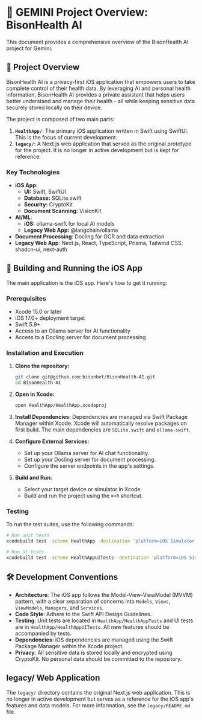 # 💎 GEMINI Project Overview: BisonHealth AI

This document provides a comprehensive overview of the BisonHealth AI project for Gemini.

## 🌟 Project Overview

BisonHealth AI is a privacy-first iOS application that empowers users to take complete control of their health data. By leveraging AI and personal health information, BisonHealth AI provides a private assistant that helps users better understand and manage their health - all while keeping sensitive data securely stored locally on their device.

The project is composed of two main parts:

1.  **`HealthApp/`**: The primary iOS application written in Swift using SwiftUI. This is the focus of current development.
2.  **`legacy/`**: A Next.js web application that served as the original prototype for the project. It is no longer in active development but is kept for reference.

### Key Technologies

- **iOS App**: 
    - **UI:** Swift, SwiftUI
    - **Database:** SQLite.swift
    - **Security:** CryptoKit
    - **Document Scanning:** VisionKit
- **AI/ML**: 
    - **iOS:** ollama-swift for local AI models
    - **Legacy Web App:** @langchain/ollama
- **Document Processing**: Docling for OCR and data extraction
- **Legacy Web App**: Next.js, React, TypeScript, Prisma, Tailwind CSS, shadcn-ui, next-auth

## 🚀 Building and Running the iOS App

The main application is the iOS app. Here's how to get it running:

### Prerequisites

- Xcode 15.0 or later
- iOS 17.0+ deployment target
- Swift 5.9+
- Access to an Ollama server for AI functionality
- Access to a Docling server for document processing

### Installation and Execution

1.  **Clone the repository:**
    ```bash
    git clone git@github.com:bisonbet/BisonHealth-AI.git
    cd BisonHealth-AI
    ```

2.  **Open in Xcode:**
    ```bash
    open HealthApp/HealthApp.xcodeproj
    ```

3.  **Install Dependencies:**
    Dependencies are managed via Swift Package Manager within Xcode. Xcode will automatically resolve packages on first build. The main dependencies are `SQLite.swift` and `ollama-swift`.

4.  **Configure External Services:**
    - Set up your Ollama server for AI chat functionality.
    - Set up your Docling server for document processing.
    - Configure the server endpoints in the app's settings.

5.  **Build and Run:**
    - Select your target device or simulator in Xcode.
    - Build and run the project using the `⌘+R` shortcut.

### Testing

To run the test suites, use the following commands:

```bash
# Run unit tests
xcodebuild test -scheme HealthApp -destination 'platform=iOS Simulator,name=iPhone 15'

# Run UI tests
xcodebuild test -scheme HealthAppUITests -destination 'platform=iOS Simulator,name=iPhone 15'
```

## 🛠️ Development Conventions

- **Architecture**: The iOS app follows the Model-View-ViewModel (MVVM) pattern, with a clear separation of concerns into `Models`, `Views`, `ViewModels`, `Managers`, and `Services`.
- **Code Style**: Adhere to the Swift API Design Guidelines.
- **Testing**: Unit tests are located in `HealthApp/HealthAppTests` and UI tests are in `HealthApp/HealthAppUITests`. All new features should be accompanied by tests.
- **Dependencies**: iOS dependencies are managed using the Swift Package Manager within the Xcode project.
- **Privacy**: All sensitive data is stored locally and encrypted using CryptoKit. No personal data should be committed to the repository.

##  legacy/ Web Application

The `legacy/` directory contains the original Next.js web application. This is no longer in active development but serves as a reference for the iOS app's features and data models. For more information, see the `legacy/README.md` file.